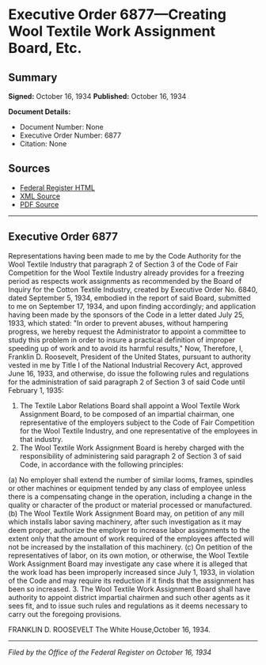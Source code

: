 # Executive Order 6877—Creating Wool Textile Work Assignment Board, Etc.

## Summary

**Signed:** October 16, 1934
**Published:** October 16, 1934

**Document Details:**
- Document Number: None
- Executive Order Number: 6877
- Citation: None

## Sources
- [Federal Register HTML](https://www.presidency.ucsb.edu/documents/executive-order-6877-creating-wool-textile-work-assignment-board-etc)
- [XML Source](None)
- [PDF Source](None)

---

## Executive Order 6877

Representations having been made to me by the Code Authority for the Wool Textile Industry that paragraph 2 of Section 3 of the Code of Fair Competition for the Wool Textile Industry already provides for a freezing period as respects work assignments as recommended by the Board of Inquiry for the Cotton Textile Industry, created by Executive Order No. 6840, dated September 5, 1934, embodied in the report of said Board, submitted to me on September 17, 1934, and upon finding accordingly; and application having been made by the sponsors of the Code in a letter dated July 25, 1933, which stated: "In order to prevent abuses, without hampering progress, we hereby request the Administrator to appoint a committee to study this problem in order to insure a practical definition of improper speeding up of work and to avoid its harmful results,"
Now, Therefore, I, Franklin D. Roosevelt, President of the United States, pursuant to authority vested in me by Title I of the National Industrial Recovery Act, approved June 16, 1933, and otherwise, do issue the following rules and regulations for the administration of said paragraph 2 of Section 3 of said Code until February 1, 1935:
1. The Textile Labor Relations Board shall appoint a Wool Textile Work Assignment Board, to be composed of an impartial chairman, one representative of the employers subject to the Code of Fair Competition for the Wool Textile Industry, and one representative of the employees in that industry.
2. The Wool Textile Work Assignment Board is hereby charged with the responsibility of administering said paragraph 2 of Section 3 of said Code, in accordance with the following principles:

(a) No employer shall extend the number of similar looms, frames, spindles or other machines or equipment tended by any class of employee unless there is a compensating change in the operation, including a change in the quality or character of the product or material processed or manufactured.
(b) The Wool Textile Work Assignment Board may, on petition of any mill which installs labor saving machinery, after such investigation as it may deem proper, authorize the employer to increase labor assignments to the extent only that the amount of work required of the employees affected will not be increased by the installation of this machinery. (c) On petition of the representatives of labor, on its own motion, or otherwise, the Wool Textile Work Assignment Board may investigate any case where it is alleged that the work load has been improperly increased since July 1, 1933, in violation of the Code and may require its reduction if it finds that the assignment has been so increased.
3. The Wool Textile Work Assignment Board shall have authority to appoint district impartial chairmen and such other agents as it sees fit, and to issue such rules and regulations as it deems necessary to carry out the foregoing provisions.

FRANKLIN D. ROOSEVELT
The White House,October 16, 1934.

---

*Filed by the Office of the Federal Register on October 16, 1934*
